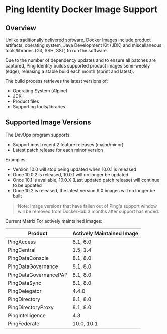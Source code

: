 # Ping Identity Docker Image Support

## Overview

Unlike traditionally delivered software, Docker Images include product artifacts, operating system, Java Development Kit (JDK)
and miscellaneous tools/libraries (Git, SSH, SSL) to run the software.

Due to the number of dependency updates and to ensure all patches are captured, Ping Identity builds supported product images semi-weekly (edge), releasing a stable build each month (sprint and latest).

The build process retrieves the latest versions of:

* Operating System (Alpine)
* JDK
* Product files
* Supporting tools/libraries

## Supported Image Versions

The DevOps program supports:

* Support most recent 2 feature releases (major/minor)
* Latest patch release for each minor version

Examples:

* Version 10.0 will stop being updated when 10.0.1 is released
* Once 10.0.2 is released, 10.0.1 will no longer be updated
* Once 10.1 is available, 10.0.X (Last updated patch release) will continue to be updated
* Once 10.2 is released, the latest version 9.X images will no longer be built

>Note: Image versions that have fallen out of Ping's support window will be removed from DockerHub 3 months after support has ended.

Current Matrix For actively maintained images:

| Product               | Actively Maintained Image |
|-----------------------|---------------------------|
| PingAccess            | 6.1, 6.0                  |
| PingCentral           | 1.5, 1.4                  |
| PingDataConsole       | 8.1, 8.0                  |
| PingDataGovernance    | 8.1, 8.0                  |
| PingDataGovernancePAP | 8.1, 8.0                  |
| PingDataSync          | 8.1, 8.0                  |
| PingDelegator         | 4.4.0                     |
| PingDirectory         | 8.1, 8.0                  |
| PingDirectoryProxy    | 8.1, 8.0                  |
| PingIntelligence      | 4.3                       |
| PingFederate          | 10.0, 10.1                |
